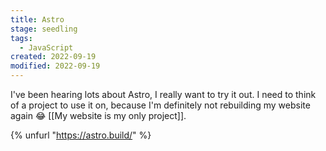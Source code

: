 ```yaml
---
title: Astro
stage: seedling
tags:
  - JavaScript
created: 2022-09-19
modified: 2022-09-19
---
```


I've been hearing lots about Astro, I really want to try it out. I need to think of a project to use it on, because I'm definitely not rebuilding my website again :joy: [[My website is my only project]].

{% unfurl "https://astro.build/" %}
